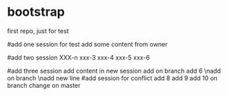 # bootstrap
first repo, just for test

#add one session for test
add some content from owner

#add two session
XXX-n
xxx-3
xxx-4
xxx-5
xxx-6

#add three session
add content in new session
add on branch
add 6
\nadd on branch
\nadd new line
#add session for conflict
add 8
add 9
add 10
on branch change
on master

